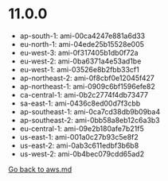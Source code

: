 
 # 11.0.0
- ap-south-1: ami-00ca4247e881a6d33
- eu-north-1: ami-04ede25b15528e005
- eu-west-3: ami-0f317405b1db0f72a
- eu-west-2: ami-0ba6371a4e53ad1be
- eu-west-1: ami-03526e8b2fbb33cf1
- ap-northeast-2: ami-0f8cbf0e12045f427
- ap-northeast-1: ami-0909c6bf1596efe82
- ca-central-1: ami-0b2c2774f4db73477
- sa-east-1: ami-0436c8ed00d7f3cbb
- ap-southeast-1: ami-0ca7cd38db9b09ba4
- ap-southeast-2: ami-0bb58a8eb12c6a3b3
- eu-central-1: ami-09e2b180afe7b21f5
- us-east-1: ami-001a0c27b93c5e8f2
- us-east-2: ami-0ab3c611edbf3b6b8
- us-west-2: ami-0b4bec079cdd65ad2

[Go back to aws.md](../../aws.md) 
